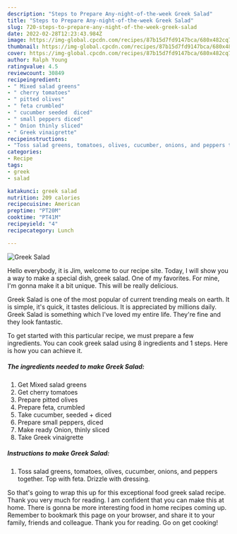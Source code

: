 ```yaml
---
description: "Steps to Prepare Any-night-of-the-week Greek Salad"
title: "Steps to Prepare Any-night-of-the-week Greek Salad"
slug: 720-steps-to-prepare-any-night-of-the-week-greek-salad
date: 2022-02-28T12:23:43.984Z
image: https://img-global.cpcdn.com/recipes/87b15d7fd9147bca/680x482cq70/greek-salad-recipe-main-photo.jpg
thumbnail: https://img-global.cpcdn.com/recipes/87b15d7fd9147bca/680x482cq70/greek-salad-recipe-main-photo.jpg
cover: https://img-global.cpcdn.com/recipes/87b15d7fd9147bca/680x482cq70/greek-salad-recipe-main-photo.jpg
author: Ralph Young
ratingvalue: 4.5
reviewcount: 30849
recipeingredient:
- " Mixed salad greens"
- " cherry tomatoes"
- " pitted olives"
- " feta crumbled"
- " cucumber seeded  diced"
- " small peppers diced"
- " Onion thinly sliced"
- " Greek vinaigrette"
recipeinstructions:
- "Toss salad greens, tomatoes, olives, cucumber, onions, and peppers together. Top with feta. Drizzle with dressing."
categories:
- Recipe
tags:
- greek
- salad

katakunci: greek salad 
nutrition: 209 calories
recipecuisine: American
preptime: "PT20M"
cooktime: "PT41M"
recipeyield: "4"
recipecategory: Lunch

---
```



![Greek Salad](https://img-global.cpcdn.com/recipes/87b15d7fd9147bca/680x482cq70/greek-salad-recipe-main-photo.jpg)

Hello everybody, it is Jim, welcome to our recipe site. Today, I will show you a way to make a special dish, greek salad. One of my favorites. For mine, I'm gonna make it a bit unique. This will be really delicious.



Greek Salad is one of the most popular of current trending meals on earth. It is simple, it's quick, it tastes delicious. It is appreciated by millions daily. Greek Salad is something which I've loved my entire life. They're fine and they look fantastic.


To get started with this particular recipe, we must prepare a few ingredients. You can cook greek salad using 8 ingredients and 1 steps. Here is how you can achieve it.

<!--inarticleads1-->

##### The ingredients needed to make Greek Salad:

1. Get  Mixed salad greens
1. Get  cherry tomatoes
1. Prepare  pitted olives
1. Prepare  feta, crumbled
1. Take  cucumber, seeded + diced
1. Prepare  small peppers, diced
1. Make ready  Onion, thinly sliced
1. Take  Greek vinaigrette




<!--inarticleads2-->

##### Instructions to make Greek Salad:

1. Toss salad greens, tomatoes, olives, cucumber, onions, and peppers together. Top with feta. Drizzle with dressing.




So that's going to wrap this up for this exceptional food greek salad recipe. Thank you very much for reading. I am confident that you can make this at home. There is gonna be more interesting food in home recipes coming up. Remember to bookmark this page on your browser, and share it to your family, friends and colleague. Thank you for reading. Go on get cooking!
